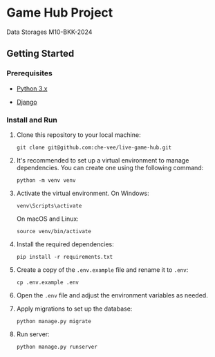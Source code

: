 # Game Hub Project

Data Storages M10-BKK-2024

## Getting Started


### Prerequisites

- [Python 3.x](https://www.python.org/downloads/)

- [Django](https://www.djangoproject.com/)

### Install and Run

1. Clone this repository to your local machine:

    ```
    git clone git@github.com:che-vee/live-game-hub.git
    ```

2. It's recommended to set up a virtual environment to manage dependencies. You can create one using the following command:

    ```
    python -m venv venv
    ```

3. Activate the virtual environment. On Windows:

    ```
    venv\Scripts\activate
    ```

    On macOS and Linux:

    ```
    source venv/bin/activate
    ```

4. Install the required dependencies:

    ```
    pip install -r requirements.txt
    ```

5. Create a copy of the `.env.example` file and rename it to `.env`:

    ```
    cp .env.example .env
    ```

6. Open the `.env` file and adjust the environment variables as needed.

7. Apply migrations to set up the database:

    ```
    python manage.py migrate
    ```

8. Run server:

    ```
    python manage.py runserver
    ```
